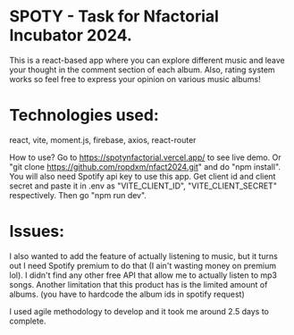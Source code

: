 # SPOTY - Task for Nfactorial Incubator 2024.
This is a react-based app where you can explore different music and leave
your thought in the comment section of each album. Also, rating system 
works so feel free to express your opinion on various music albums!

# Technologies used:
react, vite, moment.js, firebase, axios, react-router

How to use? Go to https://spotynfactorial.vercel.app/ to see live demo.
Or "git clone https://github.com/ropdxm/nfact2024.git" and do "npm install".
You will also need Spotify api key to use this app. Get client id and client
secret and paste it in .env as "VITE_CLIENT_ID", "VITE_CLIENT_SECRET"
respectively. Then go "npm run dev".

# Issues:
I also wanted to add the feature of actually listening to music, but it turns out
I need Spotify premium to do that (I ain't wasting money on premium lol).
I didn't find any other free API that allow me to actually listen to mp3 songs.
Another limitation that this product has is the limited amount of albums.
(you have to hardcode the album ids in spotify request)

I used agile methodology to develop and it took me around 2.5 days to complete.